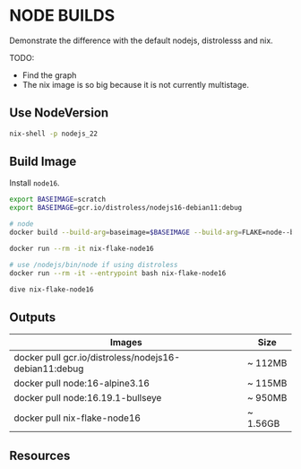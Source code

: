 # NODE BUILDS

Demonstrate the difference with the default nodejs, distrolesss and nix.  

TODO:

* Find the graph
* The nix image is so big because it is not currently multistage.  

## Use NodeVersion

```sh
nix-shell -p nodejs_22
```

## Build Image

Install `node16`.  

```bash
export BASEIMAGE=scratch
export BASEIMAGE=gcr.io/distroless/nodejs16-debian11:debug

# node
docker build --build-arg=baseimage=$BASEIMAGE --build-arg=FLAKE=node--build-arg=PROGRAM_FILE=node --progress=plain -f Dockerfile.node16 --target BUILDER -t nix-flake-node16 .

docker run --rm -it nix-flake-node16 

# use /nodejs/bin/node if using distroless
docker run --rm -it --entrypoint bash nix-flake-node16 

dive nix-flake-node16
```

## Outputs

| Images | Size |
| ------ | ---- |
| docker pull gcr.io/distroless/nodejs16-debian11:debug |    ~ 112MB |
| docker pull node:16-alpine3.16                        |    ~ 115MB |
| docker pull node:16.19.1-bullseye                     |    ~ 950MB |
| docker pull nix-flake-node16                          |    ~ 1.56GB |

## Resources
